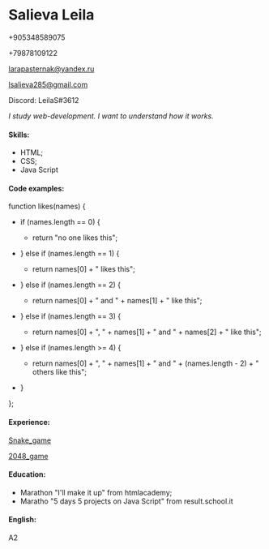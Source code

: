 # Salieva Leila

  +905348589075

  +79878109122 
  
  larapasternak@yandex.ru 
  
  lsalieva285@gmail.com 
  
  Discord: LeilaS#3612 
  
*I study web-development. I want to understand how it works.*
 
#### Skills:
- HTML;
- CSS;
- Java Script

#### Code examples:

function likes(names) {

  - if (names.length == 0) {
  
    - return "no one likes this";
    
  - } else if (names.length == 1) {
  
    - return names[0] + " likes this";
    
  - } else if (names.length == 2) {
  
    - return names[0] + " and " + names[1] + " like this";
    
  - } else if (names.length == 3) {
  
    - return names[0] + ", " + names[1] + " and " + names[2] + " like this";
    
  - } else if (names.length >= 4) {
  
    - return names[0] + ", " + names[1] + " and " + (names.length - 2) + " others like this";
    
  - } 
  
};

#### Experience:
[Snake_game](https://github.com/LeilaS-88/Snake_game)

[2048_game](https://github.com/LeilaS-88/2048_project)

#### Education:
- Marathon "I'll make it up" from htmlacademy;
- Maratho "5 days 5 projects on Java Script" from result.school.it

#### English:
A2

